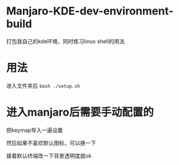 # Manjaro-KDE-dev-environment-build
打包我自己的kde环境，同时练习linux shell的用法
# 用法
进入文件夹后
```bash ./setup.sh```

# 进入manjaro后需要手动配置的

把keymap导入一遍设置

然后如果不喜欢默认图标，可以换一下

接着默认终端改一下背景透明度就ok
